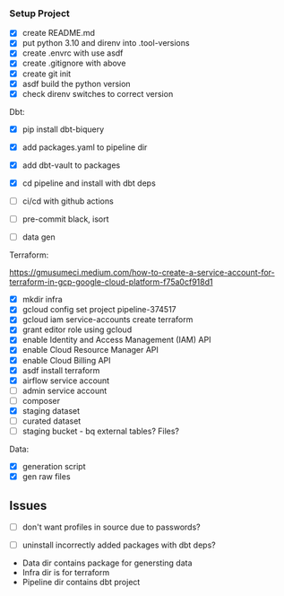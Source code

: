 ### Setup Project
- [x] create README.md
- [x] put python 3.10 and direnv into .tool-versions
- [x] create .envrc with use asdf
- [x] create .gitignore with above
- [x] create git init
- [x] asdf build the python version
- [x] check direnv switches to correct version

Dbt:
- [x] pip install dbt-biquery
- [x] add packages.yaml to pipeline dir
- [x] add dbt-vault to packages
- [x] cd pipeline and install with dbt deps
- [ ] ci/cd with github actions
- [ ] pre-commit black, isort
- [ ] data gen


Terraform:

https://gmusumeci.medium.com/how-to-create-a-service-account-for-terraform-in-gcp-google-cloud-platform-f75a0cf918d1

- [x] mkdir infra
- [x] gcloud config set project pipeline-374517
- [x] gcloud iam service-accounts create terraform
- [x] grant editor role using gcloud
- [x] enable Identity and Access Management (IAM) API
- [x] enable Cloud Resource Manager API
- [x] enable Cloud Billing API
- [x] asdf install terraform
- [x] airflow service account
- [ ] admin service account
- [ ] composer
- [x] staging dataset
- [ ] curated dataset
- [ ] staging bucket - bq external tables? Files?

Data:
- [x] generation script
- [x] gen raw files

## Issues
- [ ] don't want profiles in source due to passwords?
- [ ] uninstall incorrectly added packages with dbt deps?


* Data dir contains package for genersting data
* Infra dir is for terraform
* Pipeline dir contains dbt project

